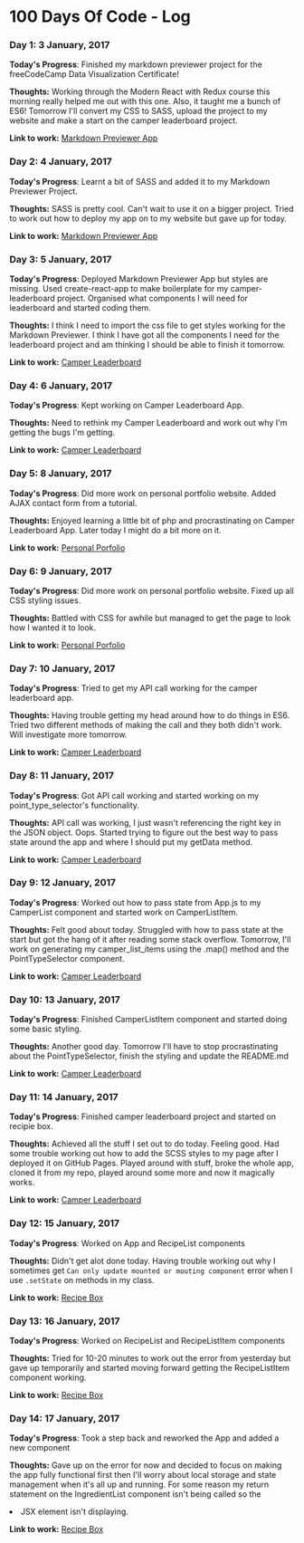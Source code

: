 # 100 Days Of Code - Log

### Day 1: 3 January, 2017


**Today's Progress**: Finished my markdown previewer project for the freeCodeCamp Data Visualization Certificate!

**Thoughts:** Working through the Modern React with Redux course this morning really helped me out with this one. Also, it taught me a bunch of ES6! Tomorrow I'll convert my CSS to SASS, upload the project to my website and make a start on the camper leaderboard project.

**Link to work:** [Markdown Previewer App](https://github.com/4xDMG/markdown-previewer)


### Day 2: 4 January, 2017


**Today's Progress**: Learnt a bit of SASS and added it to my Markdown Previewer Project.

**Thoughts:** SASS is pretty cool. Can't wait to use it on a bigger project. Tried to  work out how to deploy my app on to my website but gave up for today.

**Link to work:** [Markdown Previewer App](https://github.com/4xDMG/markdown-previewer)


### Day 3: 5 January, 2017


**Today's Progress**: Deployed Markdown Previewer App but styles are missing. Used create-react-app to make boilerplate for my camper-leaderboard project. Organised what components I will need for leaderboard and started coding them.

**Thoughts:** I think I need to import the css file to get styles working for the Markdown Previewer. I think I have got all the components I need for the leaderboard project and am thinking I should be able to finish it tomorrow.

**Link to work:** [Camper Leaderboard](https://github.com/4xDMG/camper-leaderboard)


### Day 4: 6 January, 2017


**Today's Progress**: Kept working on Camper Leaderboard App.

**Thoughts:** Need to rethink my Camper Leaderboard and work out why I'm getting the bugs I'm getting.

**Link to work:** [Camper Leaderboard](https://github.com/4xDMG/camper-leaderboard)


### Day 5: 8 January, 2017


**Today's Progress**: Did more work on personal portfolio website. Added AJAX contact form from a tutorial.

**Thoughts:** Enjoyed learning a little bit of php and procrastinating on Camper Leaderboard App. Later today I might do a bit more on it.

**Link to work:** [Personal Porfolio](http://www.danieltait.com.au)


### Day 6: 9 January, 2017


**Today's Progress**: Did more work on personal portfolio website. Fixed up all CSS styling issues.

**Thoughts:** Battled with CSS for awhile but managed to get the page to look how I wanted it to look.

**Link to work:** [Personal Porfolio](http://www.danieltait.com.au)


### Day 7: 10 January, 2017


**Today's Progress**: Tried to get my API call working for the camper leaderboard app.

**Thoughts:** Having trouble getting my head around how to do things in ES6. Tried two different methods of making the call and they both didn't work. Will investigate more tomorrow.

**Link to work:** [Camper Leaderboard](https://github.com/4xDMG/camper-leaderboard)


### Day 8: 11 January, 2017


**Today's Progress**: Got API call working and started working on my point_type_selector's functionality.

**Thoughts:** API call was working, I just wasn't referencing the right key in the JSON object. Oops. Started trying to figure out the best way to pass state around the app and where I should put my getData method.

**Link to work:** [Camper Leaderboard](https://github.com/4xDMG/camper-leaderboard)


### Day 9: 12 January, 2017


**Today's Progress**: Worked out how to pass state from App.js to my CamperList component and started work on CamperListItem.

**Thoughts:** Felt good about today. Struggled with how to pass state at the start but got the hang of it after reading some stack overflow. Tomorrow, I'll work on generating my camper_list_items using the .map() method and the PointTypeSelector component.

**Link to work:** [Camper Leaderboard](https://github.com/4xDMG/camper-leaderboard)


### Day 10: 13 January, 2017


**Today's Progress**: Finished CamperListItem component and started doing some basic styling.

**Thoughts:** Another good day. Tomorrow I'll have to stop procrastinating about the PointTypeSelector, finish the styling and update the README.md

**Link to work:** [Camper Leaderboard](https://github.com/4xDMG/camper-leaderboard)


### Day 11: 14 January, 2017


**Today's Progress**: Finished camper leaderboard project and started on recipie box.

**Thoughts:** Achieved all the stuff I set out to do today. Feeling good. Had some trouble working out how to add the SCSS styles to my page after I deployed it on GitHub Pages. Played around with stuff, broke the whole app, cloned it from my repo, played around some more and now it magically works.

**Link to work:** [Camper Leaderboard](https://github.com/4xDMG/camper-leaderboard)


### Day 12: 15 January, 2017


**Today's Progress**: Worked on App and RecipeList components

**Thoughts:** Didn't get alot done today. Having trouble working out why I sometimes get ```Can only update mounted or mouting component``` error when I use ```.setState``` on methods in my class.

**Link to work:** [Recipe Box](https://github.com/4xDMG/recipe-box)



### Day 13: 16 January, 2017


**Today's Progress**: Worked on RecipeList and RecipeListItem components

**Thoughts:** Tried for 10-20 minutes to work out the error from yesterday but gave up temporarily and started moving forward getting the RecipeListItem component working.

**Link to work:** [Recipe Box](https://github.com/4xDMG/recipe-box)



### Day 14: 17 January, 2017


**Today's Progress**: Took a step back and reworked the App and added a new component

**Thoughts:** Gave up on the error for now and decided to focus on making the app fully functional first then I'll worry about local storage and state management when it's all up and running. For some reason my return statement on the IngredientList component isn't being called so the <li> JSX element isn't displaying.

**Link to work:** [Recipe Box](https://github.com/4xDMG/recipe-box)
